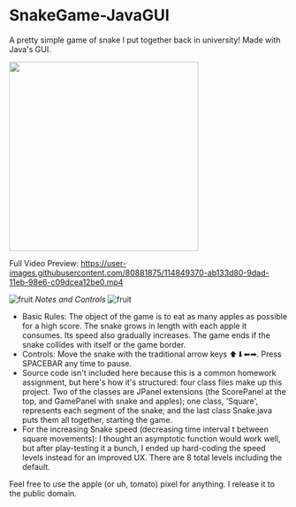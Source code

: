 # SnakeGame-JavaGUI
A pretty simple game of snake I put together back in university! Made with Java's GUI.

<img src= "https://user-images.githubusercontent.com/80881875/116653171-9f4e7c00-a954-11eb-82fb-1d61c6430489.gif" width="342">

Full Video Preview: 
https://user-images.githubusercontent.com/80881875/114849370-ab133d80-9dad-11eb-98e6-c09dcea12be0.mp4



![fruit](https://user-images.githubusercontent.com/80881875/114849593-e877cb00-9dad-11eb-9ea3-4ebb7c09d7ba.gif) *Notes and Controls* ![fruit](https://user-images.githubusercontent.com/80881875/114849593-e877cb00-9dad-11eb-9ea3-4ebb7c09d7ba.gif)
- Basic Rules: The object of the game is to eat as many apples as possible for a high score. The snake grows in length with each apple it consumes. Its speed also gradually increases. The game ends if the snake collides with itself or the game border.
- Controls: Move the snake with the traditional arrow keys ⬆⬇⬅➡. Press SPACEBAR any time to pause.
- Source code isn't included here because this is a common homework assignment, but here's how it's structured: four class files make up this project. Two of the classes are JPanel extensions (the ScorePanel at the top, and GamePanel with snake and apples); one class, 'Square', represents each segment of the snake; and the last class Snake.java puts them all together, starting the game.
- For the increasing Snake speed (decreasing time interval t between square movements): I thought an asymptotic function would work well, but after play-testing it a bunch, I ended up hard-coding the speed levels instead for an improved UX. There are 8 total levels including the default.

Feel free to use the apple (or uh, tomato) pixel for anything. I release it to the public domain.
